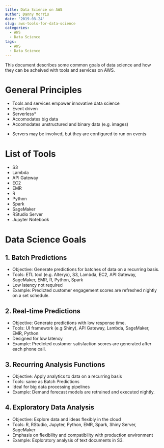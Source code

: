 ```yaml
---
title: Data Science on AWS
author: Danny Morris
date: '2019-08-24'
slug: aws-tools-for-data-science
categories:
  - AWS
  - Data Science
tags:
  - AWS
  - Data Science
---
```


This document describes some common goals of data science and how they can be acheived with tools and services on AWS.

# General Principles

- Tools and services empower innovative data science
- Event driven
- Serverless*
- Accomodates big data
- Accomodates unstructured and binary data (e.g. images)

* Servers may be involved, but they are configured to run on events

# List of Tools

- S3
- Lambda
- API Gateway
- EC2
- EMR
- R
- Python
- Spark
- SageMaker
- RStudio Server
- Jupyter Notebook

# Data Science Goals

## 1. Batch Predictions

- Objective: Generate predictions for batches of data on a recurring basis.
- Tools: ETL tool (e.g. Alteryx), S3, Lambda, EC2, API Gateway, SageMaker, EMR, R, Python, Spark
- Low latency not required
- Example: Predicted customer engagement scores are refreshed nightly on a set schedule.

## 2. Real-time Predictions

- Objective: Generate predictions with low response time.
- Tools: UI framework (e.g Shiny), API Gateway, Lambda, SageMaker, EMR, Python
- Designed for low latency
- Example: Predicted customer satisfaction scores are generated after each phone call.

## 3. Recurring Analysis Functions

- Objective: Apply analytics to data on a recurring basis
- Tools: same as Batch Predictions
- Ideal for big data processing pipelines
- Example: Demand forecast models are retrained and executed nightly.

## 4. Exploratory Data Analysis

- Objective: Explore data and ideas flexibly in the cloud
- Tools: R, RStudio, Jupyter, Python, EMR, Spark, Shiny Server, SageMaker
- Emphasis on flexibility and compatibility with production environment
- Example: Exploratory analysis of text documents in S3.


